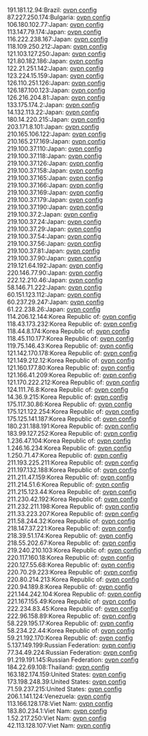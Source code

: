 191.181.12.94:Brazil: [ovpn config](vpn/191_181_12_94.ovpn)  
87.227.250.174:Bulgaria: [ovpn config](vpn/87_227_250_174.ovpn)  
106.180.102.77:Japan: [ovpn config](vpn/106_180_102_77.ovpn)  
113.147.79.174:Japan: [ovpn config](vpn/113_147_79_174.ovpn)  
116.222.238.167:Japan: [ovpn config](vpn/116_222_238_167.ovpn)  
118.109.250.212:Japan: [ovpn config](vpn/118_109_250_212.ovpn)  
121.103.127.250:Japan: [ovpn config](vpn/121_103_127_250.ovpn)  
121.80.182.186:Japan: [ovpn config](vpn/121_80_182_186.ovpn)  
122.21.251.142:Japan: [ovpn config](vpn/122_21_251_142.ovpn)  
123.224.15.159:Japan: [ovpn config](vpn/123_224_15_159.ovpn)  
126.110.251.126:Japan: [ovpn config](vpn/126_110_251_126.ovpn)  
126.187.100.123:Japan: [ovpn config](vpn/126_187_100_123.ovpn)  
126.216.204.81:Japan: [ovpn config](vpn/126_216_204_81.ovpn)  
133.175.174.2:Japan: [ovpn config](vpn/133_175_174_2.ovpn)  
14.132.113.22:Japan: [ovpn config](vpn/14_132_113_22.ovpn)  
180.14.220.215:Japan: [ovpn config](vpn/180_14_220_215.ovpn)  
203.171.8.101:Japan: [ovpn config](vpn/203_171_8_101.ovpn)  
210.165.106.122:Japan: [ovpn config](vpn/210_165_106_122.ovpn)  
210.165.217.169:Japan: [ovpn config](vpn/210_165_217_169.ovpn)  
219.100.37.110:Japan: [ovpn config](vpn/219_100_37_110.ovpn)  
219.100.37.118:Japan: [ovpn config](vpn/219_100_37_118.ovpn)  
219.100.37.126:Japan: [ovpn config](vpn/219_100_37_126.ovpn)  
219.100.37.158:Japan: [ovpn config](vpn/219_100_37_158.ovpn)  
219.100.37.165:Japan: [ovpn config](vpn/219_100_37_165.ovpn)  
219.100.37.166:Japan: [ovpn config](vpn/219_100_37_166.ovpn)  
219.100.37.169:Japan: [ovpn config](vpn/219_100_37_169.ovpn)  
219.100.37.179:Japan: [ovpn config](vpn/219_100_37_179.ovpn)  
219.100.37.190:Japan: [ovpn config](vpn/219_100_37_190.ovpn)  
219.100.37.2:Japan: [ovpn config](vpn/219_100_37_2.ovpn)  
219.100.37.24:Japan: [ovpn config](vpn/219_100_37_24.ovpn)  
219.100.37.29:Japan: [ovpn config](vpn/219_100_37_29.ovpn)  
219.100.37.54:Japan: [ovpn config](vpn/219_100_37_54.ovpn)  
219.100.37.56:Japan: [ovpn config](vpn/219_100_37_56.ovpn)  
219.100.37.81:Japan: [ovpn config](vpn/219_100_37_81.ovpn)  
219.100.37.90:Japan: [ovpn config](vpn/219_100_37_90.ovpn)  
219.121.64.192:Japan: [ovpn config](vpn/219_121_64_192.ovpn)  
220.146.77.90:Japan: [ovpn config](vpn/220_146_77_90.ovpn)  
222.12.210.46:Japan: [ovpn config](vpn/222_12_210_46.ovpn)  
58.146.71.222:Japan: [ovpn config](vpn/58_146_71_222.ovpn)  
60.151.123.112:Japan: [ovpn config](vpn/60_151_123_112.ovpn)  
60.237.29.247:Japan: [ovpn config](vpn/60_237_29_247.ovpn)  
61.22.238.26:Japan: [ovpn config](vpn/61_22_238_26.ovpn)  
114.206.12.144:Korea Republic of: [ovpn config](vpn/114_206_12_144.ovpn)  
118.43.173.232:Korea Republic of: [ovpn config](vpn/118_43_173_232.ovpn)  
118.44.8.174:Korea Republic of: [ovpn config](vpn/118_44_8_174.ovpn)  
118.45.110.177:Korea Republic of: [ovpn config](vpn/118_45_110_177.ovpn)  
119.75.146.43:Korea Republic of: [ovpn config](vpn/119_75_146_43.ovpn)  
121.142.170.178:Korea Republic of: [ovpn config](vpn/121_142_170_178.ovpn)  
121.149.212.12:Korea Republic of: [ovpn config](vpn/121_149_212_12.ovpn)  
121.160.177.80:Korea Republic of: [ovpn config](vpn/121_160_177_80.ovpn)  
121.166.41.209:Korea Republic of: [ovpn config](vpn/121_166_41_209.ovpn)  
121.170.222.212:Korea Republic of: [ovpn config](vpn/121_170_222_212.ovpn)  
124.111.76.8:Korea Republic of: [ovpn config](vpn/124_111_76_8.ovpn)  
14.36.9.215:Korea Republic of: [ovpn config](vpn/14_36_9_215.ovpn)  
175.117.30.86:Korea Republic of: [ovpn config](vpn/175_117_30_86.ovpn)  
175.121.122.254:Korea Republic of: [ovpn config](vpn/175_121_122_254.ovpn)  
175.125.141.187:Korea Republic of: [ovpn config](vpn/175_125_141_187.ovpn)  
180.231.188.191:Korea Republic of: [ovpn config](vpn/180_231_188_191.ovpn)  
183.99.127.252:Korea Republic of: [ovpn config](vpn/183_99_127_252.ovpn)  
1.236.47.104:Korea Republic of: [ovpn config](vpn/1_236_47_104.ovpn)  
1.246.16.234:Korea Republic of: [ovpn config](vpn/1_246_16_234.ovpn)  
1.250.71.47:Korea Republic of: [ovpn config](vpn/1_250_71_47.ovpn)  
211.193.225.211:Korea Republic of: [ovpn config](vpn/211_193_225_211.ovpn)  
211.197.132.188:Korea Republic of: [ovpn config](vpn/211_197_132_188.ovpn)  
211.211.47.159:Korea Republic of: [ovpn config](vpn/211_211_47_159.ovpn)  
211.214.51.6:Korea Republic of: [ovpn config](vpn/211_214_51_6.ovpn)  
211.215.123.44:Korea Republic of: [ovpn config](vpn/211_215_123_44.ovpn)  
211.230.42.192:Korea Republic of: [ovpn config](vpn/211_230_42_192.ovpn)  
211.232.211.198:Korea Republic of: [ovpn config](vpn/211_232_211_198.ovpn)  
211.33.223.207:Korea Republic of: [ovpn config](vpn/211_33_223_207.ovpn)  
211.58.244.32:Korea Republic of: [ovpn config](vpn/211_58_244_32.ovpn)  
218.147.37.221:Korea Republic of: [ovpn config](vpn/218_147_37_221.ovpn)  
218.39.51.174:Korea Republic of: [ovpn config](vpn/218_39_51_174.ovpn)  
218.55.202.67:Korea Republic of: [ovpn config](vpn/218_55_202_67.ovpn)  
219.240.210.103:Korea Republic of: [ovpn config](vpn/219_240_210_103.ovpn)  
220.117.160.18:Korea Republic of: [ovpn config](vpn/220_117_160_18.ovpn)  
220.127.55.68:Korea Republic of: [ovpn config](vpn/220_127_55_68.ovpn)  
220.70.29.223:Korea Republic of: [ovpn config](vpn/220_70_29_223.ovpn)  
220.80.214.213:Korea Republic of: [ovpn config](vpn/220_80_214_213.ovpn)  
220.94.189.8:Korea Republic of: [ovpn config](vpn/220_94_189_8.ovpn)  
221.144.242.104:Korea Republic of: [ovpn config](vpn/221_144_242_104.ovpn)  
221.167.155.49:Korea Republic of: [ovpn config](vpn/221_167_155_49.ovpn)  
222.234.83.45:Korea Republic of: [ovpn config](vpn/222_234_83_45.ovpn)  
222.96.158.89:Korea Republic of: [ovpn config](vpn/222_96_158_89.ovpn)  
58.229.195.17:Korea Republic of: [ovpn config](vpn/58_229_195_17.ovpn)  
58.234.22.44:Korea Republic of: [ovpn config](vpn/58_234_22_44.ovpn)  
59.21.192.170:Korea Republic of: [ovpn config](vpn/59_21_192_170.ovpn)  
5.137.149.199:Russian Federation: [ovpn config](vpn/5_137_149_199.ovpn)  
77.34.49.224:Russian Federation: [ovpn config](vpn/77_34_49_224.ovpn)  
91.219.191.145:Russian Federation: [ovpn config](vpn/91_219_191_145.ovpn)  
184.22.69.108:Thailand: [ovpn config](vpn/184_22_69_108.ovpn)  
163.182.174.159:United States: [ovpn config](vpn/163_182_174_159.ovpn)  
173.198.248.39:United States: [ovpn config](vpn/173_198_248_39.ovpn)  
71.59.237.215:United States: [ovpn config](vpn/71_59_237_215.ovpn)  
206.1.141.124:Venezuela: [ovpn config](vpn/206_1_141_124.ovpn)  
113.166.128.178:Viet Nam: [ovpn config](vpn/113_166_128_178.ovpn)  
183.80.234.1:Viet Nam: [ovpn config](vpn/183_80_234_1.ovpn)  
1.52.217.250:Viet Nam: [ovpn config](vpn/1_52_217_250.ovpn)  
42.113.128.107:Viet Nam: [ovpn config](vpn/42_113_128_107.ovpn)  
